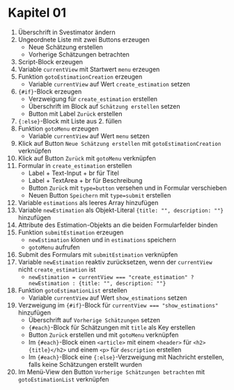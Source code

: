 # Kapitel 01

1. Überschrift in Svestimator ändern
2. Ungeordnete Liste mit zwei Buttons erzeugen
   - Neue Schätzung erstellen
   - Vorherige Schätzungen betrachten
3. Script-Block erzeugen
4. Variable `currentView` mit Startwert `menu` erzeugen
5. Funktion `gotoEstimationCreation` erzeugen
   - Variable `currentView` auf Wert `create_estimation` setzen
6. `{#if}`-Block erzeugen
   - Verzweigung für `create_estimation` erstellen
   - Überschrift im Block auf `Schätzung erstellen` setzen
   - Button mit Label `Zurück` erstellen
7. `{:else}`-Block mit Liste aus 2. füllen
8. Funktion `gotoMenu` erzeugen
   - Variable `currentView` auf Wert `menu` setzen
9.  Klick auf Button `Neue Schätzung erstellen` mit `gotoEstimationCreation` verknüpfen
10. Klick auf Button `Zurück` mit `gotoMenu` verknüpfen
11. Formular in `create_estimation` erstellen
    - Label + Text-Input + br für Titel
    - Label + TextArea + br für Beschreibung
    - Button `Zurück` mit `type=button` versehen und in Formular verschieben
    - Neuen Button `Speichern` mit `type=submit` erstellen
12. Variable `estimations` als leeres Array hinzufügen
13. Variable `newEstimation` als Objekt-Literal `{title: "", description: ""}` hinzufügen
14. Attribute des Estimation-Objekts an die beiden Formularfelder binden
15. Funktion `submitEstimation` erzeugen
    - `newEstimation` klonen und in `estimations` speichern 
    - `gotoMenu` aufrufen
16. Submit des Formulars mit `submitEstimation` verknüpfen
17. Variable `newEstimation` reaktiv zurücksetzen, wenn der `currentView` nicht `create_estimation` ist
    - `newEstimation = currentView === "create_estimation" ? newEstimation : {title: "", description: ""}` 
18. Funktion `gotoEstimationList` erstellen
    - Variable `currentView` auf Wert `show_estimations` setzen
19. Verzweigung im `{#if}`-Block für `currentView === "show_estimations"` hinzufügen
    - Überschrift auf `Vorherige Schätzungen` setzen
    - `{#each}`-Block für Schätzungen mit `title` als Key erstellen
    - Button `Zurück` erstellen und mit `gotoMenu` verknüpfen
    - Im `{#each}`-Block einen `<article>` mit einem `<header>` für `<h2>{title}</h2>` und einem `<p>` für `description` erstellen
    - Im `{#each}`-Block eine `{:else}`-Verzweigung mit Nachricht erstellen, falls keine Schätzungen erstellt wurden
20. Im Menü-View den Button `Vorherige Schätzungen betrachten` mit `gotoEstimationList` verknüpfen